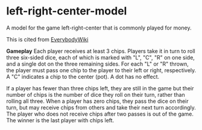 # left-right-center-model
A model for the game left-right-center that is commonly played for money. 

This is cited from [EverybodyWiki](https://en.everybodywiki.com/LCR_(dice_game)) 


**Gameplay**
Each player receives at least 3 chips. Players take it in turn to roll three six-sided dice, 
each of which is marked with "L", "C", "R" on one side, and a single dot on the three remaining sides. 
For each "L" or "R" thrown, the player must pass one chip to the player to their left or right, respectively. 
A "C" indicates a chip to the center (pot). A dot has no effect.

If a player has fewer than three chips left, they are still in the game but their number of chips 
is the number of dice they roll on their turn, rather than rolling all three. When a player has zero chips, 
they pass the dice on their turn, but may receive chips from others and take their next turn accordingly. 
The player who does not receive chips after two passes is out of the game. The winner is the last player with chips left.

